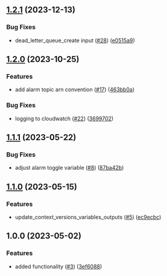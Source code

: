 ## [1.2.1](https://github.com/justtrackio/terraform-aws-lambda/compare/v1.2.0...v1.2.1) (2023-12-13)


### Bug Fixes

* dead_letter_queue_create input ([#28](https://github.com/justtrackio/terraform-aws-lambda/issues/28)) ([e0515a9](https://github.com/justtrackio/terraform-aws-lambda/commit/e0515a99fa5f5cbe21395cc90568a6e37462f53b))

## [1.2.0](https://github.com/justtrackio/terraform-aws-lambda/compare/v1.1.1...v1.2.0) (2023-10-25)


### Features

* add alarm topic arn convention ([#17](https://github.com/justtrackio/terraform-aws-lambda/issues/17)) ([463bb0a](https://github.com/justtrackio/terraform-aws-lambda/commit/463bb0af5d2b7bcdb094631d28334af65224c06c))


### Bug Fixes

* logging to cloudwatch ([#22](https://github.com/justtrackio/terraform-aws-lambda/issues/22)) ([3699702](https://github.com/justtrackio/terraform-aws-lambda/commit/3699702e627605166374c3f71731e47a01ad317b))

## [1.1.1](https://github.com/justtrackio/terraform-aws-lambda/compare/v1.1.0...v1.1.1) (2023-05-22)


### Bug Fixes

* adjust alarm toggle variable ([#8](https://github.com/justtrackio/terraform-aws-lambda/issues/8)) ([87ba42b](https://github.com/justtrackio/terraform-aws-lambda/commit/87ba42b9a81271eb7f63ea06ba603512dc0555f1))

## [1.1.0](https://github.com/justtrackio/terraform-aws-lambda/compare/v1.0.0...v1.1.0) (2023-05-15)


### Features

* update_context_versions_variables_outputs ([#5](https://github.com/justtrackio/terraform-aws-lambda/issues/5)) ([ec9ecbc](https://github.com/justtrackio/terraform-aws-lambda/commit/ec9ecbc8689082941c5ce5f18fb2aa6a7a4f87fe))

## 1.0.0 (2023-05-02)


### Features

* added functionality ([#3](https://github.com/justtrackio/terraform-aws-lambda/issues/3)) ([3ef6088](https://github.com/justtrackio/terraform-aws-lambda/commit/3ef6088960831d1010072594706824a1cc7e4045))
